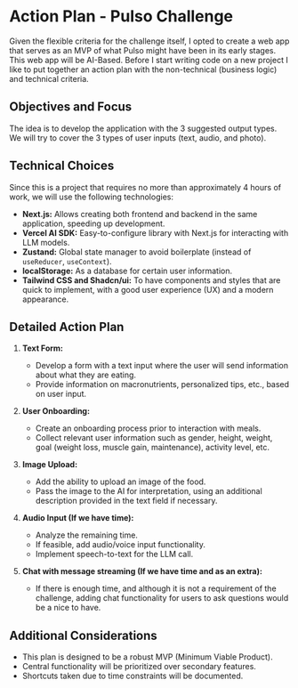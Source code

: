 # Action Plan - Pulso Challenge

Given the flexible criteria for the challenge itself, I opted to create a web app that serves as an MVP of what Pulso might have been in its early stages. This web app will be AI-Based. Before I start writing code on a new project I like to put together an action plan with the non-technical (business logic) and technical criteria.

## Objectives and Focus

The idea is to develop the application with the 3 suggested output types. We will try to cover the 3 types of user inputs (text, audio, and photo).

## Technical Choices

Since this is a project that requires no more than approximately 4 hours of work, we will use the following technologies:

- **Next.js:** Allows creating both frontend and backend in the same application, speeding up development.
- **Vercel AI SDK:** Easy-to-configure library with Next.js for interacting with LLM models.
- **Zustand:** Global state manager to avoid boilerplate (instead of `useReducer`, `useContext`).
- **localStorage:** As a database for certain user information.
- **Tailwind CSS and Shadcn/ui:** To have components and styles that are quick to implement, with a good user experience (UX) and a modern appearance.

## Detailed Action Plan

1.  **Text Form:**
    - Develop a form with a text input where the user will send information about what they are eating.
    - Provide information on macronutrients, personalized tips, etc., based on user input.
2.  **User Onboarding:**

    - Create an onboarding process prior to interaction with meals.
    - Collect relevant user information such as gender, height, weight, goal (weight loss, muscle gain, maintenance), activity level, etc.

3.  **Image Upload:**
    - Add the ability to upload an image of the food.
    - Pass the image to the AI for interpretation, using an additional description provided in the text field if necessary.
4.  **Audio Input (If we have time):**
    - Analyze the remaining time.
    - If feasible, add audio/voice input functionality.
    - Implement speech-to-text for the LLM call.
5.  **Chat with message streaming (If we have time and as an extra):**
    - If there is enough time, and although it is not a requirement of the challenge, adding chat functionality for users to ask questions would be a nice to have.

## Additional Considerations

- This plan is designed to be a robust MVP (Minimum Viable Product).
- Central functionality will be prioritized over secondary features.
- Shortcuts taken due to time constraints will be documented.
